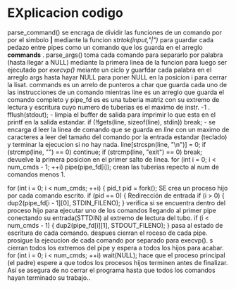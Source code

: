 # EXplicacion codigo
parse_command() se encraga de dividir las funciones de un comando por por el simbolo <b> |</b> mediante la funcion *strtok(input,"|")* para guardar cada pedazo entre pipes como un comando que los guarda en el arreglo **commands** .
parse_args() toma cada comando para separarlo por palabra  (hasta llegar a NULL) mediante la primera linea de la funcion para luego ser ejecutado por *execvp()* meiante un ciclo y guarfdar cada palabra en el arreglo args hasta hayar NULL para poner NULL en la posicion i para cerrar la lisat.
commands es un arrelo de punteros a char que guarda cada uno de las instrucciones de un comando mientras line es un arreglo que guarda el comando completo y pipe_fd es es una tuberia matriz con su extremo de lectura y escritura cuyo numero de tuberias es el maximo de instr. -1 .
 fflush(stdout); - limpia el buffer de salida para imprimir lo que esta en el printf en la salida estandar.
 if (!fgets(line, sizeof(line), stdin)) break; - se encarga d leer la linea de comando que se guarda en *line* con un maximo de caracteres a leer del tamaño del comando por la entrada estandar (teclado) y terminar la ejecucion si no hay nada.
 line[strcspn(line, "\n")] = 0;
if (strcmp(line, "") == 0) continue;
if (strcmp(line, "exit") == 0) break; devuelve la primera posicion en el primer salto de linea.
for (int i = 0; i < num_cmds - 1; ++i)
            pipe(pipe_fd[i]); 
crean las tuberias repecto al num de comandos menos 1.

for (int i = 0; i < num_cmds; ++i) {
            pid_t pid = fork();
SE crea un proceso hijo por cada comando escrito.
if (pid == 0) {
    Redirección de entrada 
    if (i > 0) {
dup2(pipe_fd[i - 1][0], STDIN_FILENO);
                }
verifica si se encuentra dentro del proceso hijo para ejecutar uno de los comandos llegando al primer pipe conectando su entrada(STTDIN) al extremo de lectura del tubo.
if (i < num_cmds - 1) {
    dup2(pipe_fd[i][1], STDOUT_FILENO);
                }
pasa al estado de escritura de cada comando.
despues cierran el roceso de cada pipe.
prosigue la ejecucion de cada comando por separado para execvp().
s cierran todos los extremos del pipe y espera a todos los hijos para acabar.
for (int i = 0; i < num_cmds; ++i)
            wait(NULL);
hace que el proceso principal (el padre) espere a que todos los procesos hijos terminen antes de finalizar. Así se asegura de no cerrar el programa hasta que todos los comandos hayan terminado su trabajo..